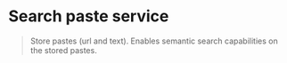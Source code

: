 # Search paste service

> Store pastes (url and text). Enables semantic search capabilities on the stored pastes.

[//]: # ()
[//]: # (## Table of Contents)

[//]: # ()
[//]: # (- [Features]&#40;#Features&#41;)

[//]: # (- [Directory Structure]&#40;#Directory-Structure&#41;)

[//]: # (- [Description]&#40;#Description&#41;)

[//]: # (- [Setup]&#40;#Setup&#41;)

[//]: # (- [Template Tour]&#40;#Template-Tour&#41;)

[//]: # (- [License]&#40;#license&#41;)

[//]: # ()
[//]: # (## Features)

[//]: # ()
[//]: # (- Standard responses for success and fail requests)

[//]: # (- Swagger API documentation)

[//]: # (- Sqlx DB with Postgres - but can be changed as needed.)

[//]: # (- Standard for custom errors)

[//]: # (- Logger for console and external file.)

[//]: # (- Migrations setup)

[//]: # (- Hot Reload)

[//]: # (- Docker setup)

[//]: # (- Intuitive, clean and scalabe structure)

[//]: # (---)

[//]: # ()
[//]: # (## Directory Structure)

[//]: # (```)

[//]: # (- /cmd --> Contains the app's entry-points )

[//]: # (  |- /server)

[//]: # (     |- /docs)

[//]: # (     |- main.go)

[//]: # (     |- Makefile)

[//]: # (  |- /another_binary)

[//]: # (- /config --> Contains the config structures that the server uses.)

[//]: # (- internal --> Contains the app's code)

[//]: # (   |- /errors)

[//]: # (   |- /handlers)

[//]: # (   |- /middleware)

[//]: # (   |- /model)

[//]: # (   |- /storage)

[//]: # (   |- server.go)

[//]: # (- /logs --> The folder's files are not in version control. Here you'll have the logs of the apps &#40;the ones you specify to be external&#41;)

[//]: # (- /migrations --> Migrations to set up the database schema in your db.)

[//]: # (- /pkg --> Packages used in /internal)

[//]: # (   |- /httputils)

[//]: # (   |- /logger)

[//]: # (- .air.toml)

[//]: # (- .env --> Not in version control. Need to create your own - see below.)

[//]: # (- .gitignore)

[//]: # (- docker-compose.yml)

[//]: # (- Dockerfile)

[//]: # (- go.mod)

[//]: # (- go.sum)

[//]: # (- LICENSE)

[//]: # (- README.md)

[//]: # (```)

[//]: # ()
[//]: # (## Description)

[//]: # ()
[//]: # (**The Why**)

[//]: # ()
[//]: # (I have spent a while looking for Go Api templates to automate my workflow but I had some trouble with the ones I've found. Some of them were way too specific, sometimes allowing just one set of handlers or one model in db to exist by default, in which case I had to rewrite and restructure it to make it open for extension, to add more handlers, DBs etc. Others were way to complex, with a deep hierarchical structure that didn't make sense &#40;to me at least&#41;, half of which I would delete afterwards. So I wanted something that is as flat as possible but still having some structure that is easily extendable when needed, and also has the basic functionality set up so that I only need to add to it. This template is my attempt at achieving that.)

[//]: # ()
[//]: # (To keep it simple, the template creates a CRUD of books which then can be deleted for your specific handlers, but they show the way the api works generally. The server uses `gorilla/mux` as a router, `urfave/negroni` as a base middleware, `sirupsen/logrus` as a logger and `unrolled/render` as the functionality to format the responses in any way you want before automatically sending them. The API also uses `unrolled/secure` to improve the security. For database management `jmoiron/sqlx` is used to improve the ease of use.)

[//]: # ()
[//]: # (The app uses Air as a hot-reloader and Docker if you need it. You can start it in both ways &#40;see [Setup]&#40;#setup&#41;&#41;.)

[//]: # (For environment variables `joho/godotenv` has been used instead of a `.yaml` file for security considerations. Again, everything is extendable, so you can add a `.yaml` file if you need more hierarchical structure or your environment variables don't need to be secure.)

[//]: # (If you decide to not use Docker, in dev mode you use the variables from .env, and in production you add them in the terminal or in `~/.bash_profile`/`/etc/environment`. If you do decide to use Docker, keep the variables in .env in development mode, and add another .env on your production server with the prod variables. The .env file is not version controlled so there will not be conflicts. I chose to go with this approach from hundreds because I tried to hit the middle - simple and relatively secure, in a way that *most* people will use this template. If the api becomes large and you have specific needs for your case, you can add the variables in prod in command-line, in docker volumes, in a secret manager, in your kubernetes/docker swarm or any other way you want/need. But for most people and most cases, this approach will be more than enough.)

[//]: # ()
[//]: # (I made sure you can add to it and modify without any pain, so for example, you can add one more db without modifying anything from the existing code, and also you can change the current db &#40;Postgres&#41; with any other also by not modifying anything besides creating the connect function for your new db. Same goes for response senders or for handlers - you can add a new file in /handlers and add your users, auth, products handlers etc. so that the structures remains flat, with maintaining clarity of what is where. )

[//]: # ()
[//]: # (Also, the responses that the server gives follow a standard, one for 200+ status codes, and another one for the errors: 400+, 500+ status codes. This is implemented by the sender that you'll use to respond to requests.)

[//]: # ()
[//]: # (## Setup)

[//]: # ()
[//]: # (Make sure to first install the binaries that will generate the api docs and hot-reload the app.)

[//]: # ()
[//]: # (```)

[//]: # (go install github.com/swaggo/swag/cmd/swag@latest)

[//]: # (```)

[//]: # (and)

[//]: # (```)

[//]: # (go install github.com/cosmtrek/air@latest)

[//]: # (```)

[//]: # ()
[//]: # (Download the libs)

[//]: # (```)

[//]: # (go mod download)

[//]: # (```)

[//]: # (```)

[//]: # (go mod tidy)

[//]: # (```)

[//]: # ()
[//]: # (Create an `.env` file in the root folder and use this template:)

[//]: # (```)

[//]: # (# DEV, STAGE, PROD)

[//]: # (ENV=DEV)

[//]: # (PORT=8080)

[//]: # (VERSION=0.0.1)

[//]: # ()
[//]: # (DB_HOST=localhost  #when running the app without docker)

[//]: # (# DB_HOST=postgres # when running the app in docker)

[//]: # (DB_USER=postgres)

[//]: # (DB_NAME=postgres)

[//]: # (DB_PASSWORD=postgres)

[//]: # (DB_PORT=5432)

[//]: # (```)

[//]: # ()
[//]: # (If you start the app locally without docker make sure your Postgres DB is up.)

[//]: # (Write `air` in terminal and the app will be up and running listening on whatever port you set in .env.)

[//]: # ()
[//]: # (Don't forget to rename the module and all the imports in the code from my github link to yours.)

[//]: # ()
[//]: # (## Template Tour)

[//]: # (Going from top to bottom, in the `/cmd` folder you'll see the entrypoint of the server. In its main.go you'll see the app loading the env and making a config struct which is based on the `/config` also present the root folder. This config will then be passed to the server, it's the only config and you probably don't need another one, just add to it if you want to pass more info to the server from env. The goroutine at the end of the function has the purpose of running a `OnShutdown` function when the server crashes or panics. You can add anything you want in the `OnShutdown` function, I left it empty but with some comments. In the goroutine we make a instance of our server struct which includes our whole server with the db, handlers and everything packed together. Also in `/server` you have a `Makefile` which builds the app properly in the same folder.)

[//]: # ()
[//]: # (The `/internal` is where the actual code lies. The server creation is in the `server.go` &#40;the `AppServer` struct that includes everything I said earlier&#41;. In the `Run` function of this struct we have all the server setup, adding the config info received from `/cmd`, the creation of the db, the router, middlewares and handlers, running the migrations and at the end we start everything up. The `Sender` and `Storage` fields on the struct are injected from `handlers.Handlers` thus the handlers will have access to them. The other 3 functions attached to the struct are `OnShutdown` that I mentioned earlier, `NotFoundHandler` and`NotAllowedHandler` that are 2 special handlers that handle the 404 and 405 status codes.)

[//]: # ()
[//]: # (In `/errors` you have the standard for custom errors. You use this struct when you desire to respond to a request with some specific error info. This struct will be passed to the `Sender` which we'll see in a bit, and there the `Sender` will structure the response based on a specific standard. Below this there are the sentinels errors that you'll use throughout your app. The `Sender` accepts both a `string` as an error, an normal struct that implements the `error` interface and an `Err` struct that implements the `error` interface but has additional keys in the struct.)

[//]: # ()
[//]: # (In `/handlers` you have the `handlers.go` file which creates the handlers object and all the dependencies it needs, which then itself is injected into `AppServer` in `server.go` that I mentioned above. Now, the others `.go` files in this folder should be specific to each handler group you have. By default there's one for books in `books.go`, but if you need handlers for users, you create a `users.go`, for auth an `auth.go` and so on. All the functions there are received by the `Handlers` struct in `handlers.go`.)

[//]: # ()
[//]: # (`/middlewares` implements custom middlewares that are added into `negroni` at the start of the server in `server.go`.)

[//]: # ()
[//]: # (In `/model` you first have the `base_model.go` which is the base for the other models. And in the same `/handlers` spirit, each file is responsible for its part of the app, so `books.go` will have the database model for books, the one that reflects the books table in db, and below it you have different structs that define how responses and requests for each endpoint should look like &#40;since you don't always want to send the whole model struct as a response and also sending it with zero values is no good&#41;. )

[//]: # ()
[//]: # (In `/storage` there's the `storage.go` which defines how the storage should look like, thus being able to switch databases. The new database should implement the `StorageInterface` and it's good to go. `postgres_db.go` create a instance of this storage with a postgres db in the `Storage` struct as seen in `server.go` when we created the db. For a new db just create another `my_db.go` and create a `Storage` instance with that particular db. In the `Storage` struct you can add a `redis` db and so on if you want more dbs. Again in the same spirit, `books.go` implements the `StorageInterface` specifically for books, and all the methods are received by the `Storage` struct that is eventually used in handlers. For users you'll have `users.go` and there will be all the db operations specifically on users and so on.)

[//]: # ()
[//]: # (In `\pkg` you have the `httputils` and there's the `http_response.go` which creates the standard for responses. The `Sender` struct in injected in the handlers and will be used there whenever you send a response. I made this struct with the idea of automation and also with the idea of extension - by default there's the `JSON` response, but you can add below HTML format, XML or any other you need. `s.Render` has a bunch of them. The `JSON` function takes the `http.ResponseWrites`, the statusCode and the struct you want to send back to the user, and based on the format defined above in the file, sends the response. )

[//]: # (The `/loger` in pkg defines the logger for the app, you can use this logger to log to console or to the `/logs` file in the root folder, you can see in handlers how it is used. The logs directory path has been set to this root directory, but do not keep them here. Add your own path to a directory outside of the root project, like `/var/log/myapp` for Unix/Linux systems, where you can separate the concerns or create log rotation if needed.)

[//]: # ()
[//]: # (Thus you have all the minimum functionality you always need to get started on an Api that can grow large with time.)

[//]: # ()
[//]: # (The other remaining files are self-explanatory.)

[//]: # ()
[//]: # (Happy coding.)

[//]: # ()
[//]: # (## License)

[//]: # ()
[//]: # (This project is licensed under the MIT License - see the [LICENSE]&#40;./LICENSE&#41; file for details.)

[//]: # ()
